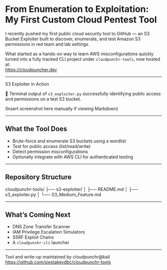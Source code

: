 # From Enumeration to Exploitation: My First Custom Cloud Pentest Tool

I recently pushed my first public cloud security tool to GitHub — an S3 Bucket Exploiter built to discover, enumerate, and test Amazon S3 permissions in red team and lab settings.

What started as a hands-on way to learn AWS misconfigurations quickly turned into a fully tracked CLI project under `cloudpunchr-tools`, now hosted at:  
https://cloudpuncher.dev

---

S3 Exploiter in Action

📸 Terminal output of `s3_exploiter.py` successfully identifying public access and permissions on a test S3 bucket.

(Insert screenshot here manually if viewing Markdown)

---

## What the Tool Does

- Brute-force and enumerate S3 buckets using a wordlist  
- Test for public access (list/read/write)  
- Detect permission misconfigurations  
- Optionally integrate with AWS CLI for authenticated testing

---

## Repository Structure

cloudpunchr-tools/
├── s3-exploiter/
│   ├── README.md
│   ├── s3_exploiter.py
│   └── S3_Medium_Feature.md

---

## What’s Coming Next

- DNS Zone Transfer Scanner  
- IAM Privilege Escalation Simulators  
- SSRF Exploit Chains  
- A `cloudpunchr-cli` launcher

---

Tool and write-up maintained by cloudpunchr@kali  
https://github.com/siestakeydbc/cloudpunchr-tools
